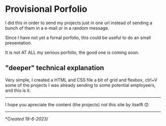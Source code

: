 # Provisional Porfolio

I did this in order to send my projects just in one url instead of sending a bunch of them in a e-mail or in a random message.

Since I have not yet a fornal porfolio, this could be useful to do an small presentation.

It is not AT ALL my serious porfolio, the good one is coming soon.

## "deeper" technical explanation

Very simple, I created a HTML and CSS file a bit of grid and flexbox, ctrl+V some of the projects I was already sending to some potential employeers, and this is it.

---

I hope you apreciate the content (the projects) not this site by itselft 😊

---

\*_Created 19-6-2023_/

